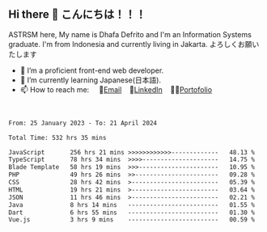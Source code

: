 ## Hi there 👋 こんにちは！！！
ASTRSM here, My name is Dhafa Defrito and I'm an Information Systems graduate. I'm from Indonesia and currently living in Jakarta. よろしくお願いたします

- 🔭 I’m a proficient front-end web developer.
- 🌱 I’m currently learning Japanese(日本語).
- 📫 How to reach me: &nbsp;&nbsp;&nbsp;&nbsp;📧[Email](ddefrito@gmail.com)&nbsp;&nbsp;&nbsp;&nbsp;💼[LinkedIn](https://www.linkedin.com/in/dhafa-defrita-rama-yudistira-9357a9229/)&nbsp;&nbsp;&nbsp;&nbsp;👨‍🎨[Portofolio](https://ddefrito.vercel.app/)
<br>
<!-- <p align="left">
<a href="https://github.com/ASTRSM">
  <img height="180em" src="https://github-readme-stats-eight-theta.vercel.app/api?username=ASTRSM&show_icons=true&theme=dracula&include_all_commits=true&count_private=true"/>
  <img height="180em" src="https://github-readme-stats-eight-theta.vercel.app/api/top-langs/?username=ASTRSM&layout=compact&langs_count=8&theme=dracula"/>
</a>
</p> -->

<!--START_SECTION:waka-->

```txt
From: 25 January 2023 - To: 21 April 2024

Total Time: 532 hrs 35 mins

JavaScript       256 hrs 21 mins >>>>>>>>>>>>-------------   48.13 %
TypeScript       78 hrs 34 mins  >>>>---------------------   14.75 %
Blade Template   58 hrs 19 mins  >>>----------------------   10.95 %
PHP              49 hrs 26 mins  >>-----------------------   09.28 %
CSS              28 hrs 42 mins  >------------------------   05.39 %
HTML             19 hrs 21 mins  >------------------------   03.64 %
JSON             11 hrs 46 mins  >------------------------   02.21 %
Java             8 hrs 14 mins   -------------------------   01.55 %
Dart             6 hrs 55 mins   -------------------------   01.30 %
Vue.js           3 hrs 9 mins    -------------------------   00.59 %
```

<!--END_SECTION:waka-->
